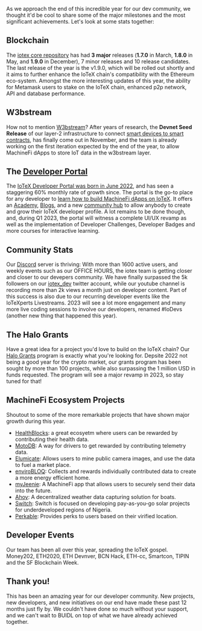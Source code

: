 As we approach the end of this incredible year for our dev community, we thought it'd be cool to share some of the major milestones and the most significant achievements. Let's look at some stats together: 

## Blockchain

The [iotex core repository](https://github.com/iotexproject/iotex-core) has had **3 major** releases (**1.7.0** in March, **1.8.0** in May, and **1.9.0** in December), 7 minor releases and 10 release candidates. The last release of the year is the v1.9.0, which will be rolled out shortly and it aims to further enhance the IoTeX chain's compatibility with the Ethereum eco-system. Amongst the more interesting updates of this year, the ability for Metamask users to stake on the IoTeX chain, enhanced p2p network, API and database performance. 

## W3bstream

How not to mention [W3bstream](https://w3bstream.com/)? After years of research, the **Devnet Seed Release** of our layer-2 infrastructure to connect [smart devices to smart contracts](https://developers.iotex.io/posts/w3bstream-devnet-seed), has finally come out in November, and the team is already working on the first iteration expected by the end of the year, to allow MachineFi dApps to store IoT data in the w3bstream layer. 

## The [Developer Portal](https://developers.iotex.io/)

The [IoTeX Developer Portal was born in June 2022](https://developers.iotex.io/posts/Here-comes-the-IoTeX-Developers-Portal), and has seen a staggering 60% monthly rate of growth since. The portal is the go-to place for any developer to [learn how to build MachineFi dApps on IoTeX](https://developers.iotex.io/posts/Deploy-a-MachineFi-Dapp). It offers an [Academy](https://developers.iotex.io/academy/all), [Blogs](https://developers.iotex.io/blog/all), and a new [community hub](https://developers.iotex.io/community-hub/all) to allow anybody to create and grow their IoTeX developer profile. A lot remains to be done though, and, during Q1 2023, the portal will witness a complete UI/UX revamp as well as the implementation of Developer Challenges, Developer Badges and more courses for interactive learning. 

## Community Stats

Our [Discord](https://discord.gg/iotex) server is thriving: With more than 1600 active users, and weekly events such as our OFFICE HOURS, the iotex team is getting closer and closer to our devepers community. We have finally surpassed the 5k followers on our [iotex_dev](https://twitter.com/iotex_dev) twitter account, while our youtube channel is recording more than 2k views a month just on developer content. Part of this success is also due to our recurring developer events like the IoTeXperts Livestreams. 2023 will see a lot more engagement and many more live coding sessions to involve our developers, renamed #IoDevs (another new thing that happened this year). 


## The Halo Grants

Have a great idea for a project you'd love to build on the IoTeX chain? Our [Halo Grants](https://docs.iotex.io/grants/halo-grants-program) program is exactly what you're looking for. Depsite 2022 not being a good year for the crypto market, our grants program has been sought by more than 100 projects, while also surpassing the 1 million USD in funds requested. The program will see a major revamp in 2023, so stay tuned for that! 

## MachineFi Ecosystem Projects

Shoutout to some of the more remarkable projects that have shown major growth during this year. 

- [HealthBlocks](https://www.healthblocks.ai/): a great ecosyetm where users can be rewarded by contributing their health data. 
- [MotoDB](https://motodb.io/): A way for drivers to get rewarded by contributing telemetry data. 
- [Elumicate](https://www.elumicate.com/): Allows users to mine public camera images, and use the data to fuel a market place. 
- [enviroBLOQ](https://envirobloq.io/): Collects and rewards individually contributed data to create a more energy efficient home.
- [myJeenie](https://myjeenie.com/):  A MachineFi app that allows users to securely send their data into the future. 
- [Ahoy](https://link3.to/ahoydao): A decentralized weather data capturing solution for boats. 
- [Switch](https://www.whynotswitch.com/): Switch is focused on developing pay-as-you-go solar projects for underdeveloped regions of Nigeria.
- [Perkable](http://perkable.m-pages.com/8Wrr7x/perkable): Provides perks to users based on their virified location.

## Developer Events

Our team has been all over this year, spreading the IoTeX gospel. Money202, ETH2020, ETH Devnver, BCN Hack, ETH-cc, Smartcon, TIPIN and the SF Blockchain Week.

## Thank you!

This has been an amazing year for our developer community. New projects, new developers, and new initiatives on our end have made these past 12 months just fly by. We couldn't have done so much without your support, and we can't wait to BUIDL on top of what we have already achieved together. 



